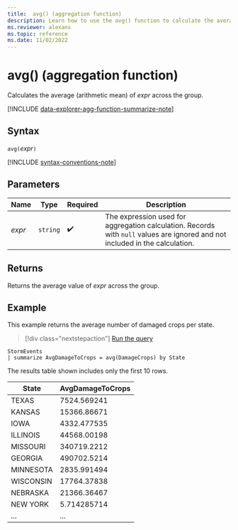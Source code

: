 ```yaml
---
title:  avg() (aggregation function)
description: Learn how to use the avg() function to calculate the average value of an expression.
ms.reviewer: alexans
ms.topic: reference
ms.date: 11/02/2022
---
```

# avg() (aggregation function)

Calculates the average (arithmetic mean) of *expr* across the group.

[!INCLUDE [data-explorer-agg-function-summarize-note](../includes/data-explorer-agg-function-summarize-note.md)]

## Syntax

`avg(`*expr*`)`

[!INCLUDE [syntax-conventions-note](../includes/syntax-conventions-note.md)]

## Parameters

| Name | Type | Required | Description |
|--|--|--|--|
| *expr* | `string` |  :heavy_check_mark: | The expression used for aggregation calculation. Records with `null` values are ignored and not included in the calculation. |

## Returns

Returns the average value of *expr* across the group.

## Example

This example returns the average number of damaged crops per state.

> [!div class="nextstepaction"]
> <a href="https://dataexplorer.azure.com/clusters/help/databases/Samples?query=H4sIAAAAAAAAAwsuyS/KdS1LzSsp5qpRKC7NzU0syqxKVXAsS3dJzE1MTw3Jdy7KLyhWsFVILEvXgIiBRTQVkioVgksSS1IBk8Ju20QAAAA=" target="_blank">Run the query</a>

```kusto
StormEvents
| summarize AvgDamageToCrops = avg(DamageCrops) by State
```

The results table shown includes only the first 10 rows.

| State                | AvgDamageToCrops |
| -------------------- | ---------------- |
| TEXAS                | 7524.569241      |
| KANSAS               | 15366.86671      |
| IOWA                 | 4332.477535      |
| ILLINOIS             | 44568.00198      |
| MISSOURI             | 340719.2212      |
| GEORGIA              | 490702.5214      |
| MINNESOTA            | 2835.991494      |
| WISCONSIN            | 17764.37838      |
| NEBRASKA             | 21366.36467      |
| NEW YORK             | 5.714285714      |
| ...      | ...   |
